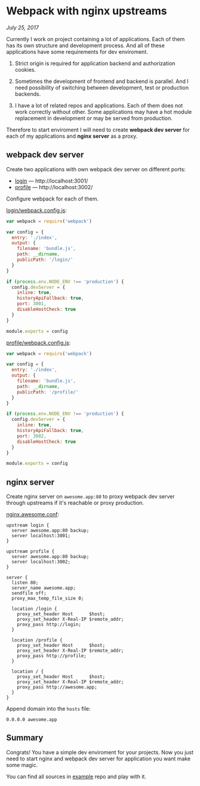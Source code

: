 # Webpack with nginx upstreams

_July 25, 2017_

Currently I work on project containing a lot of applications. Each of them has
its own structure and development process. And all of these applications
have some requirements for dev enviroment.

1. Strict origin is required for application backend and authorization cookies.

2. Sometimes the development of frontend and backend is parallel. And I need
possibility of switching between development, test or production backends.

3. I have a lot of related repos and applications. Each of them does not work
correctly without other. Some applications may have a hot module replacement
in development or may be served from production.

Therefore to start enviroment I will need to create **webpack dev server** for
each of my applications and **nginx server** as a proxy.

## webpack dev server

Create two applications with own webpack dev server on different ports:

* [login](https://github.com/andrepolischuk/webpack-nginx-example/tree/master/login) — http://localhost:3001/
* [profile](https://github.com/andrepolischuk/webpack-nginx-example/tree/master/profile) — http://localhost:3002/

Configure webpack for each of them.

[login/webpack.config.js](https://github.com/andrepolischuk/webpack-nginx-example/blob/master/login/webpack.config.js):

```js
var webpack = require('webpack')

var config = {
  entry: './index',
  output: {
    filename: 'bundle.js',
    path: __dirname,
    publicPath: '/login/'
  }
}

if (process.env.NODE_ENV !== 'production') {
  config.devServer = {
    inline: true,
    historyApiFallback: true,
    port: 3001,
    disableHostCheck: true
  }
}

module.exports = config
```

[profile/webpack.config.js](https://github.com/andrepolischuk/webpack-nginx-example/blob/master/profile/webpack.config.js):

```js
var webpack = require('webpack')

var config = {
  entry: './index',
  output: {
    filename: 'bundle.js',
    path: __dirname,
    publicPath: '/profile/'
  }
}

if (process.env.NODE_ENV !== 'production') {
  config.devServer = {
    inline: true,
    historyApiFallback: true,
    port: 3002,
    disableHostCheck: true
  }
}

module.exports = config
```

## nginx server

Create nginx server on `awesome.app:80` to proxy webpack dev server through
upstreams if it's reachable or proxy production.

[nginx.awesome.conf](https://github.com/andrepolischuk/webpack-nginx-example/blob/master/nginx.awesome.conf):

```
upstream login {
  server awesome.app:80 backup;
  server localhost:3001;
}

upstream profile {
  server awesome.app:80 backup;
  server localhost:3002;
}

server {
  listen 80;
  server_name awesome.app;
  sendfile off;
  proxy_max_temp_file_size 0;

  location /login {
    proxy_set_header Host      $host;
    proxy_set_header X-Real-IP $remote_addr;
    proxy_pass http://login;
  }

  location /profile {
    proxy_set_header Host      $host;
    proxy_set_header X-Real-IP $remote_addr;
    proxy_pass http://profile;
  }

  location / {
    proxy_set_header Host      $host;
    proxy_set_header X-Real-IP $remote_addr;
    proxy_pass http://awesome.app;
  }
}
```

Append domain into the `hosts` file:

```
0.0.0.0 awesome.app
```

## Summary

Congrats! You have a simple dev enviroment for your projects. Now you just need
to start nginx and webpack dev server for application you want make some magic.

You can find all sources in [example](https://github.com/andrepolischuk/webpack-nginx-example) repo and play with it.
